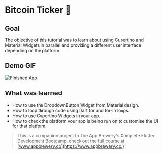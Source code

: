 # Bitcoin Ticker 🤑

## Goal

The objective of this tutorial was to learn about using Cupertino and Material Widgets in parallel and providing a different user interface depending on the platform.


## Demo GIF

![Finished App](https://github.com/londonappbrewery/Images/blob/master/bitcoin-flutter-demo.gif)

## What was learned

- How to use the DropdownButton Widget from Material design.
- How to loop through code using Dart for and for-in loops.
- How to use Cupertino Widgets in your app.
- How to check the platform your app is being run on to customise the UI for that platform.


>This is a companion project to The App Brewery's Complete Flutter Development Bootcamp, check out the full course at [www.appbrewery.co](https://www.appbrewery.co/)

